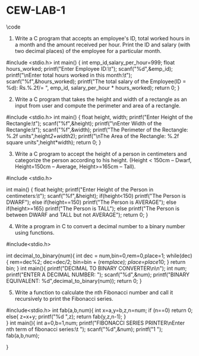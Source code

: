 # CEW-LAB-1
\\code

1. Write a C program that accepts an employee's ID, total worked hours in a month and
the amount received per hour. Print the ID and salary (with two decimal places) of the
employee for a particular month.

#include <stdio.h>
int main() {
    int emp_id,salary_per_hour=999;
    float hours_worked;
    printf("Enter Employee ID:\t");
    scanf("%d",&emp_id);
    printf("\nEnter total hours worked in this month:\t");
    scanf("%f",&hours_worked);
    printf("The total salary of the Employee(ID = %d): Rs.%.2f/= ",       emp_id, salary_per_hour * hours_worked);
    return 0;
}

2. Write a C program that takes the height and width of a rectangle as an input from user
and compute the perimeter and area of a rectangle.

#include <stdio.h>
int main() {
    float height, width;
    printf("Enter Height of the Rectangle:\t");
    scanf("%f",&height);
    printf("\nEnter Width of the Rectangle:\t");
    scanf("%f",&width);
    printf("The Perimeter of the Rectangle: %.2f units",height*2+width*2);
    printf("\nThe Area of the Rectangle: %.2f square units",height*width);
    return 0;
}

3. Write a C program to accept the height of a person in centimeters and categorize the
person according to his height. (Height < 150cm – Dwarf, Height=150cm – Average,
Height>=165cm – Tall).

#include <stdio.h>

int main() {
    float height;
    printf("Enter Height of the Person in centimeters:\t");
    scanf("%f",&height);
    if(height<150)
        printf("The Person is DWARF");
    else if(height==150)
        printf("The Person is AVERAGE");
    else if(height>=165)
        printf("The Person is TALL");
    else
        printf("The Person is between DWARF and TALL but not AVERAGE");
    return 0;
}

4. Write a program in C to convert a decimal number to a binary number using functions.

#include<stdio.h>

int decimal_to_binary(num){
  int dec = num,bin=0,rem=0,place=1;
  while(dec){
        rem=dec%2;
        dec=dec/2;
        bin=bin + (rem*place);
        place=place*10;
    }
    return bin;
}
int main(){
    printf("DECIMAL TO BINARY CONVERTER\n\n");
    int num;
    printf("ENTER A DECIMAL NUMBER: ");
    scanf("%d",&num);
    printf("BINARY EQUIVALENT: %d",decimal_to_binary(num));
    return 0;
}

5. Write a function to calculate the nth Fibonacci number and call it recursively to print
the Fibonacci series.

#include<stdio.h>
int fab(a,b,num){
    int x=a,y=b,z,n=num;
    if (n==0)
        return 0;
    else{
        z=x+y;
        printf("%d ",z);
        return fab(y,z,n-1);
    }    
}
int main(){
    int a=0,b=1,num;
    printf("FIBONACCI SERIES PRINTER\nEnter nth term of fibonacci series:\t ");
    scanf("%d",&num);
    printf("1 ");
    fab(a,b,num);
        
}


